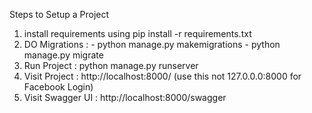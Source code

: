 Steps to Setup a Project
1. install requirements using pip install -r requirements.txt
2. DO Migrations : - python manage.py makemigrations
                   - python manage.py migrate
3. Run Project : python manage.py runserver
4. Visit Project : http://localhost:8000/ (use this not 127.0.0.0:8000 for Facebook Login)
5. Visit Swagger UI : http://localhost:8000/swagger